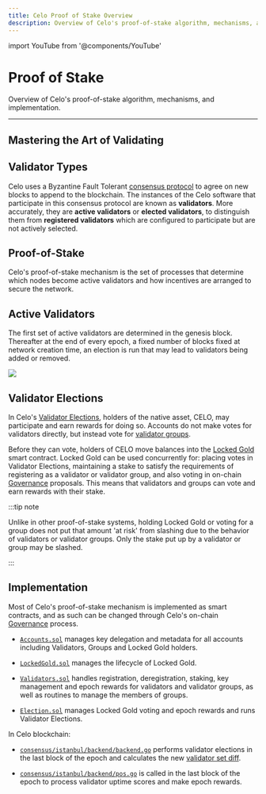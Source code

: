 ```yaml
---
title: Celo Proof of Stake Overview
description: Overview of Celo's proof-of-stake algorithm, mechanisms, and implementation.
---
```


import YouTube from '@components/YouTube'

# Proof of Stake

Overview of Celo's proof-of-stake algorithm, mechanisms, and implementation.

---

## Mastering the Art of Validating

<YouTube videoId="3UIudzzCb8o" />

## Validator Types

Celo uses a Byzantine Fault Tolerant [consensus protocol](/what-is-celo/about-celo-l1/protocol/consensus) to agree on new blocks to append to the blockchain. The instances of the Celo software that participate in this consensus protocol are known as **validators**. More accurately, they are **active validators** or **elected validators**, to distinguish them from **registered validators** which are configured to participate but are not actively selected.

## Proof-of-Stake

Celo's proof-of-stake mechanism is the set of processes that determine which nodes become active validators and how incentives are arranged to secure the network.

## Active Validators

The first set of active validators are determined in the genesis block. Thereafter at the end of every epoch, a fixed number of blocks fixed at network creation time, an election is run that may lead to validators being added or removed.

![](https://storage.googleapis.com/celo-website/docs/concepts.jpg)

## Validator Elections

In Celo's [Validator Elections](/what-is-celo/about-celo-l1/protocol/pos/validator-elections), holders of the native asset, CELO, may participate and earn rewards for doing so. Accounts do not make votes for validators directly, but instead vote for [validator groups](/what-is-celo/about-celo-l1/protocol/pos/validator-groups).

Before they can vote, holders of CELO move balances into the [Locked Gold](/what-is-celo/about-celo-l1/protocol/pos/locked-gold) smart contract. Locked Gold can be used concurrently for: placing votes in Validator Elections, maintaining a stake to satisfy the requirements of registering as a validator or validator group, and also voting in on-chain [Governance](/what-is-celo/using-celo/protocol/governance/overview/) proposals. This means that validators and groups can vote and earn rewards with their stake.

:::tip note

Unlike in other proof-of-stake systems, holding Locked Gold or voting for a group does not put that amount 'at risk' from slashing due to the behavior of validators or validator groups. Only the stake put up by a validator or group may be slashed.

:::

## Implementation

Most of Celo's proof-of-stake mechanism is implemented as smart contracts, and as such can be changed through Celo's on-chain [Governance](/what-is-celo/using-celo/protocol/governance/overview/) process.

- [`Accounts.sol`](https://github.com/celo-org/celo-monorepo/blob/master/packages/what-is-celo/about-celo-l1/protocol/contracts/common/Accounts.sol) manages key delegation and metadata for all accounts including Validators, Groups and Locked Gold holders.

- [`LockedGold.sol`](https://github.com/celo-org/celo-monorepo/blob/master/packages/what-is-celo/about-celo-l1/protocol/contracts/governance/LockedGold.sol) manages the lifecycle of Locked Gold.

- [`Validators.sol`](https://github.com/celo-org/celo-monorepo/blob/master/packages/what-is-celo/about-celo-l1/protocol/contracts/governance/Validators.sol) handles registration, deregistration, staking, key management and epoch rewards for validators and validator groups, as well as routines to manage the members of groups.

- [`Election.sol`](https://github.com/celo-org/celo-monorepo/blob/master/packages/what-is-celo/about-celo-l1/protocol/contracts/governance/Election.sol) manages Locked Gold voting and epoch rewards and runs Validator Elections.

In Celo blockchain:

- [`consensus/istanbul/backend/backend.go`](https://github.com/celo-org/celo-blockchain/blob/master/consensus/istanbul/backend/backend.go) performs validator elections in the last block of the epoch and calculates the new [validator set diff](/what-is-celo/about-celo-l1/protocol/consensus/validator-set-differences).

- [`consensus/istanbul/backend/pos.go`](https://github.com/celo-org/celo-blockchain/blob/master/consensus/istanbul/backend/pos.go) is called in the last block of the epoch to process validator uptime scores and make epoch rewards.
